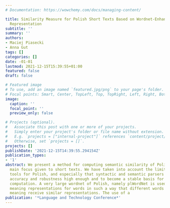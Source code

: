 ```yaml
---
# Documentation: https://wowchemy.com/docs/managing-content/

title: Similarity Measure for Polish Short Texts Based on Wordnet-Enhanced Bag-of-words
  Representation
subtitle: ''
summary: ''
authors:
- Maciej Piasecki
- Anna Gut
tags: []
categories: []
date: -01-01
lastmod: 2021-12-15T15:39:55+01:00
featured: false
draft: false

# Featured image
# To use, add an image named `featured.jpg/png` to your page's folder.
# Focal points: Smart, Center, TopLeft, Top, TopRight, Left, Right, BottomLeft, Bottom, BottomRight.
image:
  caption: ''
  focal_point: ''
  preview_only: false

# Projects (optional).
#   Associate this post with one or more of your projects.
#   Simply enter your project's folder or file name without extension.
#   E.g. `projects = ["internal-project"]` references `content/project/deep-learning/index.md`.
#   Otherwise, set `projects = []`.
projects: []
publishDate: '2021-12-15T14:39:55.294154Z'
publication_types:
- '1'
abstract: We present a method for computing semantic similarity of Polish texts with
  main focus given to short texts. We have taken into account the limited set of language
  tools for Polish, and especially that syntactic and semantic parsers do not express
  accuracy and robustness high enough and to become a stable basis for similarity
  computation. A very large wordnet of Polish, namely plWordNet is used to construct
  meaning representations for words in such a way that different words of the similar
  meaning receive similar representations. The use of a
publication: '*Language and Technology Conference*'
---
```

